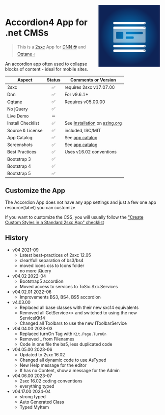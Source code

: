 <img src="app-icon.png" align="right" width="200px">

# Accordion4 App for .net CMSs

> This is a [2sxc](https://2sxc.org) App for [DNN ☢️](https://www.dnnsoftware.com/) and [Oqtane 💧](https://www.oqtane.org/)

An accordion app often used to collapse blocks of content - ideal for mobile sites.

| Aspect              | Status | Comments or Version
| ------------------- | :----: | -------------------
| 2sxc                | ✅    | requires 2sxc v17.07.00
| Dnn                 | ✅    | For v9.6.1+
| Oqtane              | ✅    | Requires v05.00.00
| No jQuery           | ✅    |
| Live Demo           | ➖    |
| Install Checklist   | ✅    | See [Installation](https://azing.org/2sxc/r/y6k46oQa) on [azing.org](https://azing.org/2sxc)
| Source & License    | ✅    | included, ISC/MIT
| App Catalog         | ✅    | See [app catalog](https://2sxc.org/en/apps/app/accordion-v4-hybrid-for-dnn-and-oqtane)
| Screenshots         | ✅    | See [app catalog](https://2sxc.org/en/apps/app/accordion-v4-hybrid-for-dnn-and-oqtane)
| Best Practices      | ✅    | Uses v16.02 conventions
| Bootstrap 3         | ✅    |
| Bootstrap 4         | ✅    |
| Bootstrap 5         | ✅    |

## Customize the App

The Accordion App does not have any app settings and just a few one app resource(label) you can customize.

If you want to customize the CSS, you will usually follow the ["Create Custom Styles in a Standard 2sxc App" checklist](https://azing.org/2sxc/r/gg_aB9FD)

## History

* v04 2021-09
  * Latest best-practices of 2sxc 12.05
  * clear/full separation of bs3/bs4
  * moved icons css to Icons folder
  * no more jQuery
* v04.02 2022-04
  * Bootstrap5 accordion
  * Moved access to services to ToSic.Sxc.Services
* v04.02.01 2022-06
  * Improvements BS3, BS4, BS5 accordion
* v4.03.00
  * Replaced all base classes with their new sxc14 equivalents
  * Removed all GetService<> and switched to using the new ServiceKit14
  * Changed all Toolbars to use the new IToolbarService
* v04.04.00 2023-03
  * Replaced turnOn Tag with `Kit.Page.TurnOn`
  * Removed _ from Filenames
  * Code in one file the bs5, less duplicated code
* v04.05.00 2023-06
  * Updated to 2sxc 16.02
  * Changed all dynamic code to use AsTyped
  * New Help message for the editor
  * If has no Content, show a message for the Admin
* v04.06.00 2023-07
  * 2sxc 16.02 coding conventions
  * everything typed
* v04.17.00 2024-04
  * strong typed
  * Auto Generated Class
  * Typed MyItem
